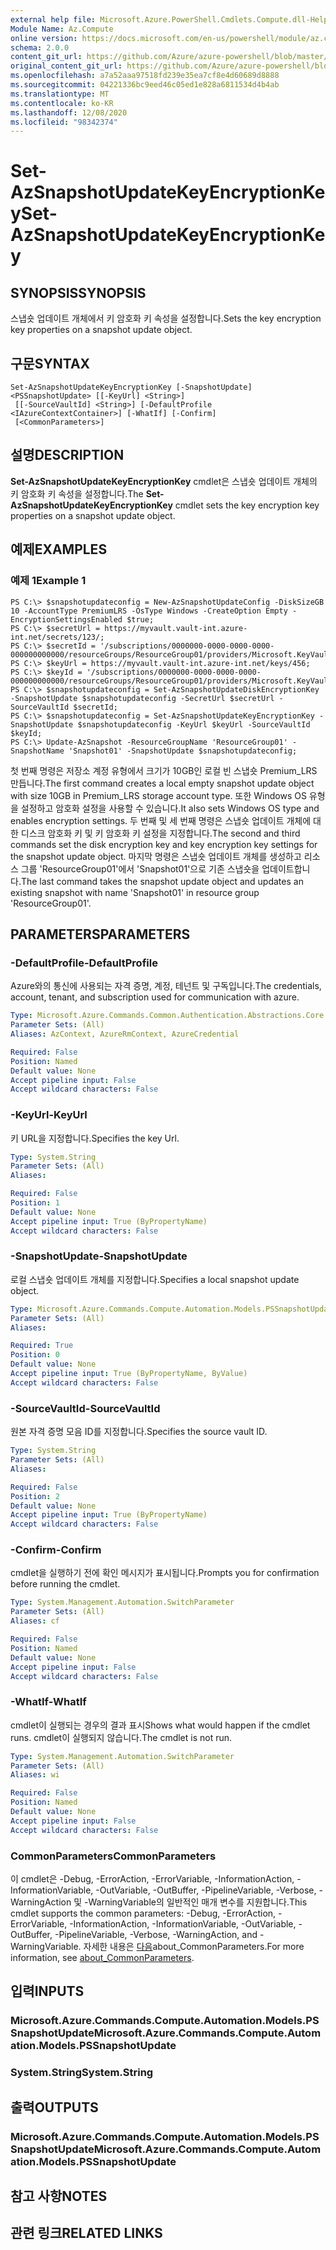 ```yaml
---
external help file: Microsoft.Azure.PowerShell.Cmdlets.Compute.dll-Help.xml
Module Name: Az.Compute
online version: https://docs.microsoft.com/en-us/powershell/module/az.compute/set-azsnapshotupdatekeyencryptionkey
schema: 2.0.0
content_git_url: https://github.com/Azure/azure-powershell/blob/master/src/Compute/Compute/help/Set-AzSnapshotUpdateKeyEncryptionKey.md
original_content_git_url: https://github.com/Azure/azure-powershell/blob/master/src/Compute/Compute/help/Set-AzSnapshotUpdateKeyEncryptionKey.md
ms.openlocfilehash: a7a52aaa97518fd239e35ea7cf8e4d60689d8888
ms.sourcegitcommit: 04221336bc9eed46c05ed1e828a6811534d4b4ab
ms.translationtype: MT
ms.contentlocale: ko-KR
ms.lasthandoff: 12/08/2020
ms.locfileid: "98342374"
---
```

# <span data-ttu-id="9d057-101">Set-AzSnapshotUpdateKeyEncryptionKey</span><span class="sxs-lookup"><span data-stu-id="9d057-101">Set-AzSnapshotUpdateKeyEncryptionKey</span></span>

## <span data-ttu-id="9d057-102">SYNOPSIS</span><span class="sxs-lookup"><span data-stu-id="9d057-102">SYNOPSIS</span></span>
<span data-ttu-id="9d057-103">스냅숏 업데이트 개체에서 키 암호화 키 속성을 설정합니다.</span><span class="sxs-lookup"><span data-stu-id="9d057-103">Sets the key encryption key properties on a snapshot update object.</span></span>

## <span data-ttu-id="9d057-104">구문</span><span class="sxs-lookup"><span data-stu-id="9d057-104">SYNTAX</span></span>

```
Set-AzSnapshotUpdateKeyEncryptionKey [-SnapshotUpdate] <PSSnapshotUpdate> [[-KeyUrl] <String>]
 [[-SourceVaultId] <String>] [-DefaultProfile <IAzureContextContainer>] [-WhatIf] [-Confirm]
 [<CommonParameters>]
```

## <span data-ttu-id="9d057-105">설명</span><span class="sxs-lookup"><span data-stu-id="9d057-105">DESCRIPTION</span></span>
<span data-ttu-id="9d057-106">**Set-AzSnapshotUpdateKeyEncryptionKey** cmdlet은 스냅숏 업데이트 개체의 키 암호화 키 속성을 설정합니다.</span><span class="sxs-lookup"><span data-stu-id="9d057-106">The **Set-AzSnapshotUpdateKeyEncryptionKey** cmdlet sets the key encryption key properties on a snapshot update object.</span></span>

## <span data-ttu-id="9d057-107">예제</span><span class="sxs-lookup"><span data-stu-id="9d057-107">EXAMPLES</span></span>

### <span data-ttu-id="9d057-108">예제 1</span><span class="sxs-lookup"><span data-stu-id="9d057-108">Example 1</span></span>
```
PS C:\> $snapshotupdateconfig = New-AzSnapshotUpdateConfig -DiskSizeGB 10 -AccountType PremiumLRS -OsType Windows -CreateOption Empty -EncryptionSettingsEnabled $true;
PS C:\> $secretUrl = https://myvault.vault-int.azure-int.net/secrets/123/;
PS C:\> $secretId = '/subscriptions/0000000-0000-0000-0000-000000000000/resourceGroups/ResourceGroup01/providers/Microsoft.KeyVault/vaults/TestVault123';
PS C:\> $keyUrl = https://myvault.vault-int.azure-int.net/keys/456;
PS C:\> $keyId = '/subscriptions/0000000-0000-0000-0000-000000000000/resourceGroups/ResourceGroup01/providers/Microsoft.KeyVault/vaults/TestVault456';
PS C:\> $snapshotupdateconfig = Set-AzSnapshotUpdateDiskEncryptionKey -SnapshotUpdate $snapshotupdateconfig -SecretUrl $secretUrl -SourceVaultId $secretId;
PS C:\> $snapshotupdateconfig = Set-AzSnapshotUpdateKeyEncryptionKey -SnapshotUpdate $snapshotupdateconfig -KeyUrl $keyUrl -SourceVaultId $keyId;
PS C:\> Update-AzSnapshot -ResourceGroupName 'ResourceGroup01' -SnapshotName 'Snapshot01' -SnapshotUpdate $snapshotupdateconfig;
```

<span data-ttu-id="9d057-109">첫 번째 명령은 저장소 계정 유형에서 크기가 10GB인 로컬 빈 스냅숏 Premium_LRS 만듭니다.</span><span class="sxs-lookup"><span data-stu-id="9d057-109">The first command creates a local empty snapshot update object with size 10GB in Premium_LRS storage account type.</span></span>  <span data-ttu-id="9d057-110">또한 Windows OS 유형을 설정하고 암호화 설정을 사용할 수 있습니다.</span><span class="sxs-lookup"><span data-stu-id="9d057-110">It also sets Windows OS type and enables encryption settings.</span></span>
<span data-ttu-id="9d057-111">두 번째 및 세 번째 명령은 스냅숏 업데이트 개체에 대한 디스크 암호화 키 및 키 암호화 키 설정을 지정합니다.</span><span class="sxs-lookup"><span data-stu-id="9d057-111">The second and third commands set the disk encryption key and key encryption key settings for the snapshot update object.</span></span>
<span data-ttu-id="9d057-112">마지막 명령은 스냅숏 업데이트 개체를 생성하고 리소스 그룹 'ResourceGroup01'에서 'Snapshot01'으로 기존 스냅숏을 업데이트합니다.</span><span class="sxs-lookup"><span data-stu-id="9d057-112">The last command takes the snapshot update object and updates an existing snapshot with name 'Snapshot01' in resource group 'ResourceGroup01'.</span></span>

## <span data-ttu-id="9d057-113">PARAMETERS</span><span class="sxs-lookup"><span data-stu-id="9d057-113">PARAMETERS</span></span>

### <span data-ttu-id="9d057-114">-DefaultProfile</span><span class="sxs-lookup"><span data-stu-id="9d057-114">-DefaultProfile</span></span>
<span data-ttu-id="9d057-115">Azure와의 통신에 사용되는 자격 증명, 계정, 테넌트 및 구독입니다.</span><span class="sxs-lookup"><span data-stu-id="9d057-115">The credentials, account, tenant, and subscription used for communication with azure.</span></span>

```yaml
Type: Microsoft.Azure.Commands.Common.Authentication.Abstractions.Core.IAzureContextContainer
Parameter Sets: (All)
Aliases: AzContext, AzureRmContext, AzureCredential

Required: False
Position: Named
Default value: None
Accept pipeline input: False
Accept wildcard characters: False
```

### <span data-ttu-id="9d057-116">-KeyUrl</span><span class="sxs-lookup"><span data-stu-id="9d057-116">-KeyUrl</span></span>
<span data-ttu-id="9d057-117">키 URL을 지정합니다.</span><span class="sxs-lookup"><span data-stu-id="9d057-117">Specifies the key Url.</span></span>

```yaml
Type: System.String
Parameter Sets: (All)
Aliases:

Required: False
Position: 1
Default value: None
Accept pipeline input: True (ByPropertyName)
Accept wildcard characters: False
```

### <span data-ttu-id="9d057-118">-SnapshotUpdate</span><span class="sxs-lookup"><span data-stu-id="9d057-118">-SnapshotUpdate</span></span>
<span data-ttu-id="9d057-119">로컬 스냅숏 업데이트 개체를 지정합니다.</span><span class="sxs-lookup"><span data-stu-id="9d057-119">Specifies a local snapshot update object.</span></span>

```yaml
Type: Microsoft.Azure.Commands.Compute.Automation.Models.PSSnapshotUpdate
Parameter Sets: (All)
Aliases:

Required: True
Position: 0
Default value: None
Accept pipeline input: True (ByPropertyName, ByValue)
Accept wildcard characters: False
```

### <span data-ttu-id="9d057-120">-SourceVaultId</span><span class="sxs-lookup"><span data-stu-id="9d057-120">-SourceVaultId</span></span>
<span data-ttu-id="9d057-121">원본 자격 증명 모음 ID를 지정합니다.</span><span class="sxs-lookup"><span data-stu-id="9d057-121">Specifies the source vault ID.</span></span>

```yaml
Type: System.String
Parameter Sets: (All)
Aliases:

Required: False
Position: 2
Default value: None
Accept pipeline input: True (ByPropertyName)
Accept wildcard characters: False
```

### <span data-ttu-id="9d057-122">-Confirm</span><span class="sxs-lookup"><span data-stu-id="9d057-122">-Confirm</span></span>
<span data-ttu-id="9d057-123">cmdlet을 실행하기 전에 확인 메시지가 표시됩니다.</span><span class="sxs-lookup"><span data-stu-id="9d057-123">Prompts you for confirmation before running the cmdlet.</span></span>

```yaml
Type: System.Management.Automation.SwitchParameter
Parameter Sets: (All)
Aliases: cf

Required: False
Position: Named
Default value: None
Accept pipeline input: False
Accept wildcard characters: False
```

### <span data-ttu-id="9d057-124">-WhatIf</span><span class="sxs-lookup"><span data-stu-id="9d057-124">-WhatIf</span></span>
<span data-ttu-id="9d057-125">cmdlet이 실행되는 경우의 결과 표시</span><span class="sxs-lookup"><span data-stu-id="9d057-125">Shows what would happen if the cmdlet runs.</span></span> <span data-ttu-id="9d057-126">cmdlet이 실행되지 않습니다.</span><span class="sxs-lookup"><span data-stu-id="9d057-126">The cmdlet is not run.</span></span>

```yaml
Type: System.Management.Automation.SwitchParameter
Parameter Sets: (All)
Aliases: wi

Required: False
Position: Named
Default value: None
Accept pipeline input: False
Accept wildcard characters: False
```

### <span data-ttu-id="9d057-127">CommonParameters</span><span class="sxs-lookup"><span data-stu-id="9d057-127">CommonParameters</span></span>
<span data-ttu-id="9d057-128">이 cmdlet은 -Debug, -ErrorAction, -ErrorVariable, -InformationAction, -InformationVariable, -OutVariable, -OutBuffer, -PipelineVariable, -Verbose, -WarningAction 및 -WarningVariable의 일반적인 매개 변수를 지원합니다.</span><span class="sxs-lookup"><span data-stu-id="9d057-128">This cmdlet supports the common parameters: -Debug, -ErrorAction, -ErrorVariable, -InformationAction, -InformationVariable, -OutVariable, -OutBuffer, -PipelineVariable, -Verbose, -WarningAction, and -WarningVariable.</span></span> <span data-ttu-id="9d057-129">자세한 내용은 [다음](http://go.microsoft.com/fwlink/?LinkID=113216)about_CommonParameters.</span><span class="sxs-lookup"><span data-stu-id="9d057-129">For more information, see [about_CommonParameters](http://go.microsoft.com/fwlink/?LinkID=113216).</span></span>

## <span data-ttu-id="9d057-130">입력</span><span class="sxs-lookup"><span data-stu-id="9d057-130">INPUTS</span></span>

### <span data-ttu-id="9d057-131">Microsoft.Azure.Commands.Compute.Automation.Models.PSSnapshotUpdate</span><span class="sxs-lookup"><span data-stu-id="9d057-131">Microsoft.Azure.Commands.Compute.Automation.Models.PSSnapshotUpdate</span></span>

### <span data-ttu-id="9d057-132">System.String</span><span class="sxs-lookup"><span data-stu-id="9d057-132">System.String</span></span>

## <span data-ttu-id="9d057-133">출력</span><span class="sxs-lookup"><span data-stu-id="9d057-133">OUTPUTS</span></span>

### <span data-ttu-id="9d057-134">Microsoft.Azure.Commands.Compute.Automation.Models.PSSnapshotUpdate</span><span class="sxs-lookup"><span data-stu-id="9d057-134">Microsoft.Azure.Commands.Compute.Automation.Models.PSSnapshotUpdate</span></span>

## <span data-ttu-id="9d057-135">참고 사항</span><span class="sxs-lookup"><span data-stu-id="9d057-135">NOTES</span></span>

## <span data-ttu-id="9d057-136">관련 링크</span><span class="sxs-lookup"><span data-stu-id="9d057-136">RELATED LINKS</span></span>

